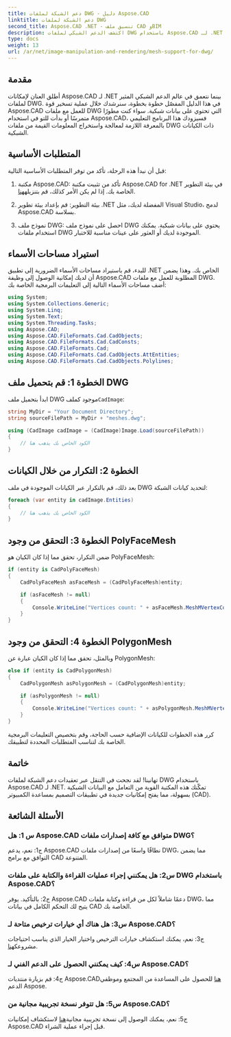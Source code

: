 ```yaml
---
title: دعم الشبكة لملفات DWG - دليل Aspose.CAD
linktitle: دعم الشبكة لملفات DWG
second_title: Aspose.CAD .NET - تنسيق ملف CAD وBIM
description: اكتشف الدعم الشبكي لملفات DWG باستخدام Aspose.CAD لـ .NET. قم بتحسين تطبيقات CAD الخاصة بك من خلال إمكانيات معالجة الشبكات القوية.
type: docs
weight: 13
url: /ar/net/image-manipulation-and-rendering/mesh-support-for-dwg/
---
```

## مقدمة

أطلق العنان لإمكانات Aspose.CAD لـ .NET بينما نتعمق في عالم الدعم الشبكي المثير لملفات DWG. في هذا الدليل المفصّل خطوة بخطوة، سنرشدك خلال عملية تسخير قوة Aspose.CAD للعمل مع ملفات DWG التي تحتوي على بيانات شبكية. سواء كنت مطورًا متمرسًا أو بدأت للتو في استخدام Aspose.CAD، فسيزودك هذا البرنامج التعليمي بالمعرفة اللازمة لمعالجة واستخراج المعلومات القيمة من ملفات DWG ذات الكيانات الشبكية.

## المتطلبات الأساسية

قبل أن نبدأ هذه الرحلة، تأكد من توفر المتطلبات الأساسية التالية:

1.  مكتبة Aspose.CAD: تأكد من تثبيت مكتبة Aspose.CAD for .NET في بيئة التطوير الخاصة بك. إذا لم يكن الأمر كذلك، قم بتنزيله[هنا](https://releases.aspose.com/cad/net/).

2. بيئة التطوير: قم بإعداد بيئة تطوير .NET المفضلة لديك، مثل Visual Studio، لدمج Aspose.CAD بسلاسة.

3. نموذج ملف DWG: احصل على نموذج ملف DWG يحتوي على بيانات شبكية. يمكنك استخدام ملفات DWG الموجودة لديك أو العثور على عينات مناسبة للاختبار.

## استيراد مساحات الأسماء

للبدء، قم باستيراد مساحات الأسماء الضرورية إلى تطبيق .NET الخاص بك. وهذا يضمن أن لديك إمكانية الوصول إلى وظيفة Aspose.CAD المطلوبة للعمل مع ملفات DWG. أضف مساحات الأسماء التالية إلى التعليمات البرمجية الخاصة بك:

```csharp
using System;
using System.Collections.Generic;
using System.Linq;
using System.Text;
using System.Threading.Tasks;
using Aspose.CAD;
using Aspose.CAD.FileFormats.Cad.CadObjects;
using Aspose.CAD.FileFormats.Cad.CadConsts;
using Aspose.CAD.FileFormats.Cad;
using Aspose.CAD.FileFormats.Cad.CadObjects.AttEntities;
using Aspose.CAD.FileFormats.Cad.CadObjects.Polylines;
```

## الخطوة 1: قم بتحميل ملف DWG

 ابدأ بتحميل ملف DWG موجود كملف`CadImage`:

```csharp
string MyDir = "Your Document Directory";
string sourceFilePath = MyDir + "meshes.dwg";

using (CadImage cadImage = (CadImage)Image.Load(sourceFilePath))
{
    // الكود الخاص بك يذهب هنا
}
```

## الخطوة 2: التكرار من خلال الكيانات

بعد ذلك، قم بالتكرار عبر الكيانات الموجودة في ملف DWG لتحديد كيانات الشبكة:

```csharp
foreach (var entity in cadImage.Entities)
{
    // الكود الخاص بك يذهب هنا
}
```

## الخطوة 3: التحقق من وجود PolyFaceMesh

ضمن التكرار، تحقق مما إذا كان الكيان هو PolyFaceMesh:

```csharp
if (entity is CadPolyFaceMesh)
{
    CadPolyFaceMesh asFaceMesh = (CadPolyFaceMesh)entity;

    if (asFaceMesh != null)
    {
        Console.WriteLine("Vertices count: " + asFaceMesh.MeshMVertexCount);
    }
}
```

## الخطوة 4: التحقق من وجود PolygonMesh

وبالمثل، تحقق مما إذا كان الكيان عبارة عن PolygonMesh:

```csharp
else if (entity is CadPolygonMesh)
{
    CadPolygonMesh asPolygonMesh = (CadPolygonMesh)entity;

    if (asPolygonMesh != null)
    {
        Console.WriteLine("Vertices count: " + asPolygonMesh.MeshMVertexCount);
    }
}
```

كرر هذه الخطوات للكيانات الإضافية حسب الحاجة، وقم بتخصيص التعليمات البرمجية الخاصة بك لتناسب المتطلبات المحددة لتطبيقك.

## خاتمة

تهانينا! لقد نجحت في التنقل عبر تعقيدات دعم الشبكة لملفات DWG باستخدام Aspose.CAD لـ .NET. تمكّنك هذه المكتبة القوية من التعامل مع البيانات الشبكية بسهولة، مما يفتح إمكانيات جديدة في تطبيقات التصميم بمساعدة الكمبيوتر (CAD).

## الأسئلة الشائعة

### س 1: هل Aspose.CAD متوافق مع كافة إصدارات ملفات DWG؟

ج1: نعم، يدعم Aspose.CAD نطاقًا واسعًا من إصدارات ملفات DWG، مما يضمن التوافق مع برامج CAD المتنوعة.

### س2: هل يمكنني إجراء عمليات القراءة والكتابة على ملفات DWG باستخدام Aspose.CAD؟

ج2: بالتأكيد. يوفر Aspose.CAD دعمًا شاملاً لكل من قراءة وكتابة ملفات DWG، مما يتيح لك التحكم الكامل في بيانات CAD الخاصة بك.

### س3: هل هناك أي خيارات ترخيص متاحة لـ Aspose.CAD؟

 ج3: نعم، يمكنك استكشاف خيارات الترخيص واختيار الخيار الذي يناسب احتياجات مشروعك[هنا](https://purchase.aspose.com/buy).

### س4: كيف يمكنني الحصول على الدعم الفني لـ Aspose.CAD؟

 ج4: قم بزيارة منتديات Aspose.CAD[هنا](https://forum.aspose.com/c/cad/19) للحصول على المساعدة من المجتمع وموظفي الدعم Aspose.

### س5: هل تتوفر نسخة تجريبية مجانية من Aspose.CAD؟

 ج5: نعم، يمكنك الوصول إلى نسخة تجريبية مجانية[هنا](https://releases.aspose.com/) لاستكشاف إمكانيات Aspose.CAD قبل إجراء عملية الشراء.